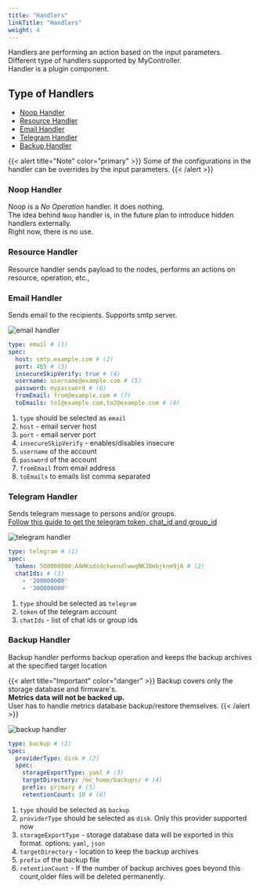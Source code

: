 ```yaml
---
title: "Handlers"
linkTitle: "Handlers"
weight: 4
---
```

Handlers are performing an action based on the input parameters.<br>
Different type of handlers supported by MyController.<br>
Handler is a plugin component.

## Type of Handlers
  - [Noop Handler](#noop-handler)
  - [Resource Handler](#resource-handler)
  - [Email Handler](#email-handler)
  - [Telegram Handler](#telegram-handler)
  - [Backup Handler](#backup-handler)

{{< alert title="Note" color="primary" >}}
Some of the configurations in the handler can be overrides by the input parameters.
{{< /alert >}}

### Noop Handler
Noop is a *No Operation* handler. It does nothing.<br>
The idea behind `Noop` handler is, in the future plan to introduce hidden handlers externally.<br>
Right now, there is no use.

### Resource Handler
Resource handler sends payload to the nodes, performs an actions on resource, operation, etc.,<br>

### Email Handler
Sends email to the recipients. Supports smtp server.

![email handler](/doc-images/mc_email_handler.png)

```yaml
type: email # (1)
spec:
  host: smtp.example.com # (2)
  port: 465 # (3)
  insecureSkipVerify: true # (4)
  username: username@example.com # (5)
  password: mypassword # (6)
  fromEmail: from@example.com # (7)
  toEmails: to1@example.com,to2@example.com # (8)
```
1. `type` should be selected as `email`
2. `host` - email server host
3. `port` - email server port
4. `insecureSkipVerify` - enables/disables insecure
5. `username` of the account
6. `password` of the account
7. `fromEmail` from email address
8. `toEmails` to emails list comma separated

### Telegram Handler
Sends telegram message to persons and/or groups.<br>
[Follow this guide to get the telegram token, chat_id and group_id](/docs/appendix/telegram/)<br>

![telegram handler](/doc-images/mc_telegram_handler.png)

```yaml
type: telegram # (1)
spec:
  token: 500000000:AAHKsdsdckwendlwwqNKJBmbjknm9jA # (2)
  chatIds: # (3)
    - '200000000'
    - '300000000'
```
1. `type` should be selected as `telegram`
2. `token` of the telegram account
3. `chatIds` - list of chat ids or group ids

### Backup Handler
Backup handler performs backup operation and keeps the backup archives at the specified target location<br>

{{< alert title="Important" color="danger" >}}
Backup covers only the storage database and firmware's.<br>
**Metrics data will not be backed up.**<br>
User has to handle metrics database backup/restore themselves.
{{< /alert >}}

![backup handler](/doc-images/mc_backup_handler.png)
```yaml
type: backup # (1)
spec:
  providerType: disk # (2)
  spec:
    storageExportType: yaml # (3)
    targetDirectory: /mc_home/backups/ # (4)
    prefix: primary # (5)
    retentionCount: 10 # (6)
```
1. `type` should be selected as `backup`
2. `providerType` should be selected as `disk`. Only this provider supported now
3. `storageExportType` - storage database data will be exported in this format. options: `yaml`, `json`
4. `targetDirectory` - location to keep the backup archives
5. `prefix` of the backup file
6. `retentionCount` - If the number of backup archives goes beyond this count,older files will be deleted permanently.
